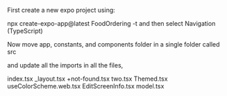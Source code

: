 First create a new expo project using:

npx create-expo-app@latest FoodOrdering -t
and then select Navigation (TypeScript)

Now move app, constants, and components folder in a single folder called src

and update all the imports in all the files,

index.tsx
_layout.tsx
+not-found.tsx
two.tsx
Themed.tsx
useColorScheme.web.tsx
EditScreenInfo.tsx
model.tsx